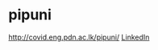 # pipuni
http://covid.eng.pdn.ac.lk/pipuni/
[LinkedIn](https://www.linkedin.com/in/pipuni-dammalage-922344202/)
